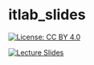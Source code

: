 # itlab_slides

[![License: CC BY 4.0](https://img.shields.io/badge/License-CC%20BY%204.0-lightgrey.svg)](https://creativecommons.org/licenses/by/4.0/)

[![Lecture Slides](https://img.shields.io/badge/Slides-View%20Online-brightgreen)](https://embedded-dev-research.github.io/itlab_slides/)

